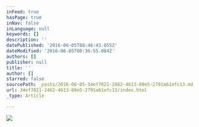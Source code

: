 ```yaml
---
inFeed: true
hasPage: true
inNav: false
inLanguage: null
keywords: []
description: ''
datePublished: '2016-06-05T08:46:43.055Z'
dateModified: '2016-06-05T08:36:55.084Z'
authors: []
publisher: null
title: ''
author: []
starred: false
sourcePath: _posts/2016-06-05-34ef7021-2462-4613-89e5-2791a61efc13.md
url: 34ef7021-2462-4613-89e5-2791a61efc13/index.html
_type: Article

---
```

![](https://the-grid-user-content.s3-us-west-2.amazonaws.com/5b0b4b64-b9e8-40f0-b639-4c0740863221.jpg)